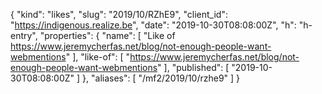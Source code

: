 {
  "kind": "likes",
  "slug": "2019/10/RZhE9",
  "client_id": "https://indigenous.realize.be",
  "date": "2019-10-30T08:08:00Z",
  "h": "h-entry",
  "properties": {
    "name": [
      "Like of https://www.jeremycherfas.net/blog/not-enough-people-want-webmentions"
    ],
    "like-of": [
      "https://www.jeremycherfas.net/blog/not-enough-people-want-webmentions"
    ],
    "published": [
      "2019-10-30T08:08:00Z"
    ]
  },
  "aliases": [
    "/mf2/2019/10/rzhe9"
  ]
}
